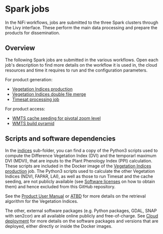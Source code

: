 # Spark jobs

In the NiFi workflows, jobs are submitted to the three Spark clusters through the Livy interface.
These perform the main data processing and prepare the products for dissemination.

## Overview

The following Spark jobs are submitted in the various workflows.
Open each job's description to find more details on the workflow it is used in, the cloud resources and time it requires to run and the configuration parameters.

For product generation:
* [Vegetation Indices production](./vegetation_indices_production_job.md)
* [Vegetation Indices double file merge](./vegetation_indices_double_merge_job.md)
* [Timesat processing job](./timesat_processing_job.md)

For product access:
* [WMTS cache seeding for pivotal zoom level](./seeding_job.md)
* [WMTS build pyramid](./seeding_build_pyramid_job.md)

## Scripts and software dependencies

In the [indices](./indices) sub-folder, you can find a copy of the Python3 scripts used to compute the Difference Vegetation Index (DVI) and the temporarl maximum DVI (MDVI), that are inputs to the Plant Phenology Index (PPI) calculation.
These scripts are included in the Docker image of the [Vegetation Indices production](./vegetation_indices_production_job.md) job.
The Python3 scripts used to calculate the other Vegetation Indices (NDVI, FAPAR, LAI), as well as those to run Timesat and the cache seeding, are not publicly available (see [Software licenses](../01_Cloud_deployment/Software_licenses.md) on how to obtain them) and hence excluded from this GitHub repository.

See the [Product User Manual](https://land.copernicus.eu/en/technical-library/product-user-manual-of-vegetation-indices/@@download/file) or [ATBD](https://land.copernicus.eu/en/technical-library/algorithm-theoretical-base-document-for-vegetation-indices/@@download/file) for more details on the retrieval algorithm for the Vegetation Indices.

The other, external software packages (e.g. Python packages, GDAL, SNAP with sen2cor) are all available online publicly and free-of-charge.
See [Cloud deployment](../01_Cloud_deployment/) for more details on the software packages and versions that are deployed, either directly or inside the Docker images.
